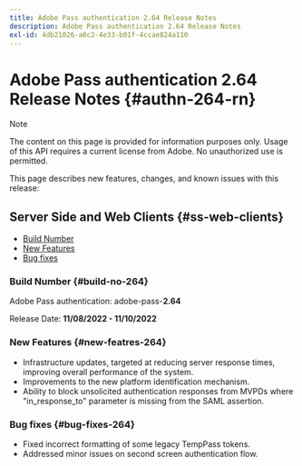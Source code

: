 ```yaml
---
title: Adobe Pass authentication 2.64 Release Notes
description: Adobe Pass authentication 2.64 Release Notes
exl-id: 4db21026-a0c2-4e33-b01f-4ccae824a110
---
```

# Adobe Pass authentication 2.64 Release Notes {#authn-264-rn}

>[!NOTE]
>
>The content on this page is provided for information purposes only. Usage of this API requires a current license from Adobe. No unauthorized use is permitted.

This page describes new features, changes, and known issues with this release:

## Server Side and Web Clients {#ss-web-clients}

* [Build Number](#build-no-264)
* [New Features](#new-featres-264)
* [Bug fixes](#bug-fixes-264)

### Build Number {#build-no-264}

Adobe Pass authentication: adobe-pass-**2.64**

Release Date: **11/08/2022 - 11/10/2022**

### New Features {#new-featres-264}

* Infrastructure updates, targeted at reducing server response times, improving overall performance of the system.
* Improvements to the new platform identification mechanism.
* Ability to block unsolicited authentication responses from MVPDs where "in_response_to" parameter is missing from the SAML assertion.

### Bug fixes {#bug-fixes-264}

* Fixed incorrect formatting of some legacy TempPass tokens.
* Addressed minor issues on second screen authentication flow.
